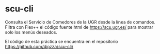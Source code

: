 # scu-cli

Consulta el Servicio de Comedores de la UGR desde la línea de comandos. Filtra con Flex++ el código fuente html de  https://scu.ugr.es/ para mostrar solo los menús deseados.

El código de esta práctica se encuentra en el repositorio https://github.com/dipzza/scu-cli/
